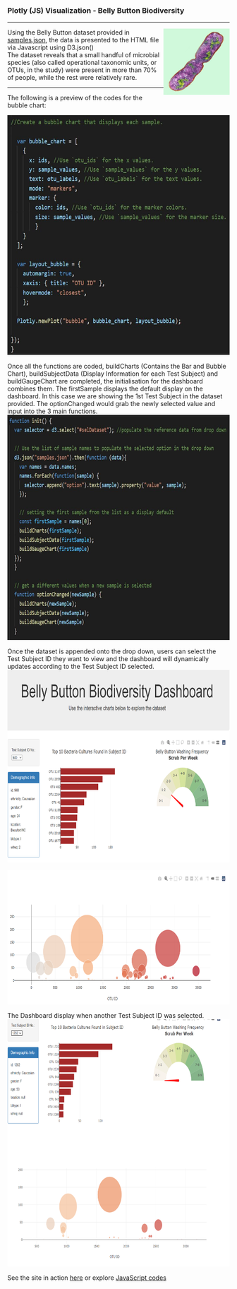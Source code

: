 <h3>Plotly (JS) Visualization - Belly Button Biodiversity</h3>
<hr>

<img src="/snips/bacteria.jpg" alt="bacteria" width="150" height="150" align="right">

Using the Belly Button dataset provided in <a href="/samples.json">samples.json</a>, the data is presented to the HTML file via Javascript using D3.json() <br>
The dataset reveals that a small handful of microbial species (also called operational taxonomic units, or OTUs, in the study) were present in more than 70% of people, while the rest were relatively rare.

<hr>

The following is a preview of the codes for the bubble chart:

<img src="/snips/samplecode1.JPG" alt="main dashboard" width="634" height="543">

Once all the functions are coded, buildCharts (Contains the Bar and Bubble Chart), buildSubjectData (Display Information for each Test Subject) and buildGaugeChart are completed, the initialisation for the dashboard combines them. The firstSample displays the default display on the dashboard. In this case we are showing the 1st Test Subject in the dataset provided. The optionChanged would grab the newly selected value and input into the 3 main functions. <br>
<img src="/snips/samplecode2.JPG" alt="main dashboard" width="748" height="510">

Once the dataset is appended onto the drop down, users can select the Test Subject ID they want to view and the dashboard will dynamically updates according to the Test Subject ID selected. 
<img src="/snips/dashboard.png" alt="main dashboard" width="748" height="436">

<img src="/snips/bubblechart.png" alt="bubble chart" width="748" height="304">

The Dashboard display when another Test Subject ID was selected.
<img src="/snips/dashboard2.png" alt="new data dashboard" width="748" height="560">

See the site in action <a href="https://foofx88.github.io/Plotly-JS-BellyButtonBiodiversity/">here</a> or explore <a href="/static/js/bonus.js">JavaScript codes</a>

